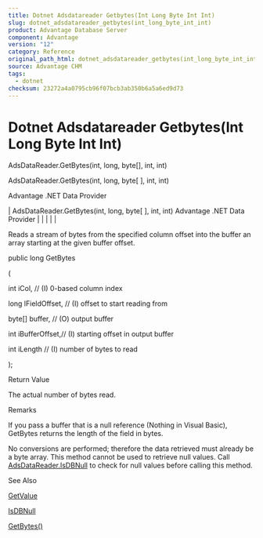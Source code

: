 ```yaml
---
title: Dotnet Adsdatareader Getbytes(Int Long Byte Int Int)
slug: dotnet_adsdatareader_getbytes(int_long_byte_int_int)
product: Advantage Database Server
component: Advantage
version: "12"
category: Reference
original_path_html: dotnet_adsdatareader_getbytes(int_long_byte_int_int).htm
source: Advantage CHM
tags:
  - dotnet
checksum: 23272a4a0795cb96f07bcb3ab350b6a5a6ed9d73
---
```


# Dotnet Adsdatareader Getbytes(Int Long Byte Int Int)

AdsDataReader.GetBytes(int, long, byte[], int, int)

AdsDataReader.GetBytes(int, long, byte[ ], int, int)

Advantage .NET Data Provider

| AdsDataReader.GetBytes(int, long, byte[ ], int, int)  Advantage .NET Data Provider |  |  |  |  |

Reads a stream of bytes from the specified column offset into the buffer an array starting at the given buffer offset.

public long GetBytes

(

int iCol, // (I) 0-based column index

long lFieldOffset, // (I) offset to start reading from

byte[] buffer, // (O) output buffer

int iBufferOffset,// (I) starting offset in output buffer

int iLength // (I) number of bytes to read

);

Return Value

The actual number of bytes read.

Remarks

If you pass a buffer that is a null reference (Nothing in Visual Basic), GetBytes returns the length of the field in bytes.

No conversions are performed; therefore the data retrieved must already be a byte array. This method cannot be used to retrieve null values. Call [AdsDataReader.IsDBNull](dotnet_adsdatareader_isdbnull.md) to check for null values before calling this method.

See Also

[GetValue](dotnet_adsdatareader_getvalue.md)

[IsDBNull](dotnet_adsdatareader_isdbnull.md)

[GetBytes()](dotnet_adsdatareader_getbytes().htm)
